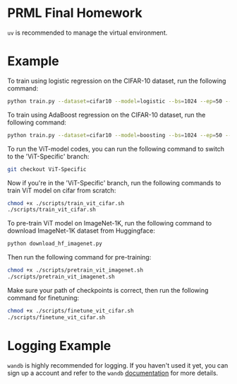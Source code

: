 # PRML Final Homework

`uv` is recommended to manage the virtual environment.

# Example
To train using logistic regression on the CIFAR-10 dataset, run the following command:

```bash
python train.py --dataset=cifar10 --model=logistic --bs=1024 --ep=50 --tblr=1e-5 --save_path=./ckpts
```

To train using AdaBoost regression on the CIFAR-10 dataset, run the following command:

```bash
python train.py --dataset=cifar10 --model=boosting --bs=1024 --ep=50 --tblr=1e-5 --save_path=./ckpts
```

To run the ViT-model codes, you can run the following command to switch to the 'ViT-Specific' branch:
```bash
git checkout ViT-Specific
```

Now if you're in the 'ViT-Specific' branch, run the following commands to train ViT model on cifar from scratch:
```bash
chmod +x ./scripts/train_vit_cifar.sh
./scripts/train_vit_cifar.sh
```
To pre-train ViT model on ImageNet-1K, run the following command to download ImageNet-1K dataset from Huggingface:
```bash
python download_hf_imagenet.py
```
Then run the following command for pre-training:
```bash
chmod +x ./scripts/pretrain_vit_imagenet.sh
./scripts/pretrain_vit_imagenet.sh
```
Make sure your path of checkpoints is correct, then run the following command for finetuning:
```bash
chmod +x ./scripts/finetune_vit_cifar.sh
./scripts/finetune_vit_cifar.sh
```

# Logging Example
`wandb` is highly recommended for logging. If you haven't used it yet, you can sign up a account and refer to the `wandb`  [documentation](https://docs.wandb.ai/quickstart/) for more details.
